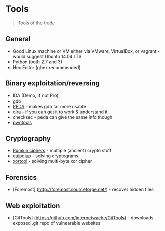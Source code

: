 # Tools

> Tools of the trade

## General

+ Good Linux machine or VM either via VMware, VirtualBox, or vagrant - would suggest Ubuntu 14.04 LTS
+ Python (both 2.7 and 3)
+ Hex Editor (ghex recommended)

## Binary exploitation/reversing

+ IDA (Demo, if not Pro)
+ gdb
+ [PEDA](https://github.com/longld/peda) - makes gdb far more usable
+ [qira](http://qira.me/) - if you can get it to work & understand it
+ checksec - peda can give the same info though
+ [pwntools](https://pwntools.readthedocs.io/en/stable/)

## Cryptography

+ [Rumkin ciphers](http://rumkin.com/tools/cipher/) - multiple (ancient) crypto stuff
+ [quipqiup](http://quipqiup.com/) - solving cryptograms
+ [xortool](https://github.com/hellman/xortool) - solving multi-byte xor cipher

## Forensics
+ [Foremost] (http://foremost.sourceforge.net/) - recover hidden files

## Web exploitation
+ [GitTools] (https://github.com/internetwache/GitTools) - downloads exposed .git repo of vulnearable websites
